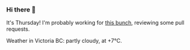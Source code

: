 ### Hi there :wave:

It's Thursday! I'm probably working for [this bunch](https://github.com/kohofinancial), reviewing some pull requests.

Weather in Victoria BC: partly cloudy, at +7°C.
